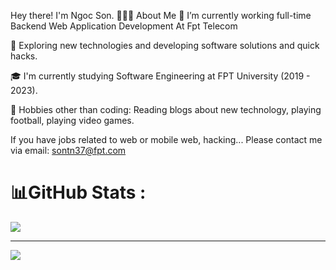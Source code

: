 
Hey there! I'm Ngoc Son. 
👨🏻‍💻 About Me
🔭   I’m currently working full-time Backend Web Application Development At Fpt Telecom 

🤔   Exploring new technologies and developing software solutions and quick hacks.

🎓   I'm currently studying Software Engineering at FPT University (2019 - 2023).

🎿 Hobbies other than coding: Reading blogs about new technology, playing football, playing video games.

If you have jobs related to web or mobile web, hacking... Please contact me via email: sontn37@fpt.com
# 📊GitHub Stats :
![](https://github-readme-stats.vercel.app/api/top-langs/?username=sondamsau02&theme=radical&hide_border=false&include_all_commits=false&count_private=false&layout=compact)

---
[![](https://visitcount.itsvg.in/api?id=sondamsau02&icon=0&color=0)](https://visitcount.itsvg.in)
